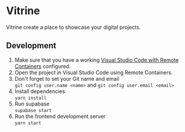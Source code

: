 # Vitrine

Vitrine create a place to showcase your digital projects.

## Development

1. Make sure that you have a working [Visual Studio Code with Remote Containers](https://code.visualstudio.com/docs/remote/containers#_getting-started) configured.
1. Open the project in Visual Studio Code using Remote Containers.
1. Don't forget to set your Git name and email <br> `git config user.name <name>` and `git config user.email <email>`
1. Install dependencies <br> `yarn install`
1. Run supabase <br> `supabase start`
1. Run the frontend development server <br> `yarn start`